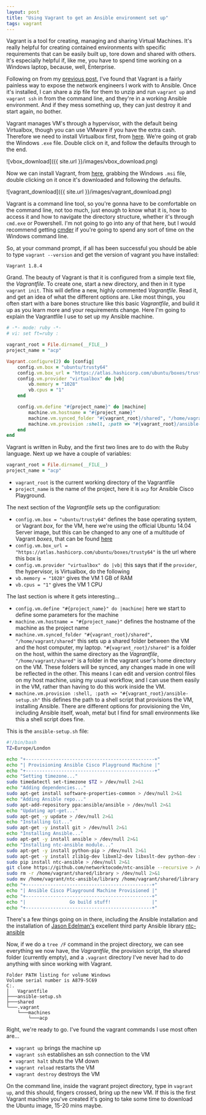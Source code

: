 ```yaml
---
layout: post
title: "Using Vagrant to get an Ansible environment set up"
tags: vagrant
---
```


Vagrant is a tool for creating, managing and sharing Virtual Machines. It's really helpful for creating contained environments with specific requirements that can be easily built up, tore down and shared with others. It's especially helpful if, like me, you have to spend time working on a Windows laptop, because, well, Enterprise.

Following on from my [previous post](https://bordeltabernacle.github.io/2016/08/01/starting-out-with-ansible-cisco-and-network-automation.html), I've found that Vagrant is a fairly painless way to expose the network engineers I work with to Ansible. Once it's installed, I can share a zip file for them to unzip and run `vagrant up` and `vagrant ssh` in from the command line, and they're in a working Ansible environment. And if they mess something up, they can just destroy it and start again, no bother.

Vagrant manages VM's through a hypervisor, with the default being Virtualbox, though you can use VMware if you have the extra cash. Therefore we need to install Virtualbox first, from [here](https://www.virtualbox.org/wiki/Downloads). We're going ot grab the Windows `.exe` file.  Double click on it, and follow the defaults through to the end.

![vbox_download]({{ site.url }}/images/vbox_download.png)

Now we can install Vagrant, from [here](https://www.vagrantup.com/downloads.html), grabbing the Windows `.msi` file, double clicking on it once it's downloaded and following the defaults.

![vagrant_download]({{ site.url }}/images/vagrant_download.png)

Vagrant is a command line tool, so you're gonna have to be comfortable on the command line, not too much, just enough to know what it is, how to access it and how to navigate the directory structure, whether it's through `cmd.exe` or Powershell. I'm not going to go into any of that here, but I would recommend getting [cmder](http://cmder.net/) if you're going to spend any sort of time on the Windows command line.

So, at your command prompt, if all has been successful you should be able to type `vagrant --version` and get the version of vagrant you have installed:

```
Vagrant 1.8.4
```

Grand. The beauty of Vagrant is that it is configured from a simple text file, the *Vagrantfile*.  To create one, start a new directory, and then in it type `vagrant init`. This will define a new, highly commented *Vagrantfile*.  Read it, and get an idea of what the different options are. Like most things, you often start with a bare bones structure like this basic *Vagrantfile*, and build it up as you learn more and your requirements change. Here I'm going to explain the Vagrantfile I use to set up my Ansible machine.

```ruby
# -*- mode: ruby -*-
# vi: set ft=ruby :

vagrant_root = File.dirname(__FILE__)
project_name = "acp"

Vagrant.configure(2) do |config|
    config.vm.box = "ubuntu/trusty64"
    config.vm.box_url = "https://atlas.hashicorp.com/ubuntu/boxes/trusty64"
    config.vm.provider "virtualbox" do |vb|
        vb.memory = "1028"
        vb.cpus = "1"
    end

    config.vm.define "#{project_name}" do |machine|
        machine.vm.hostname = "#{project_name}"
        machine.vm.synced_folder "#{vagrant_root}/shared", "/home/vagrant/shared"
        machine.vm.provision :shell, :path => "#{vagrant_root}/ansible-setup.sh"
    end
end
```

Vagrant is written in Ruby, and the first two lines are to do with the Ruby language. Next up we have a couple of variables:

```ruby
vagrant_root = File.dirname(__FILE__)
project_name = "acp"
```

* `vagrant_root` is the current working directory of the Vagrantfile
* `project_name` is the name of the project, here it is `acp` for Ansible Cisco Playground. 

The next section of the *Vagrantfile* sets up the configuration:

* `config.vm.box = "ubuntu/trusty64"` defines the base operating system, or Vagrant *box*, for the VM, here we're using the official Ubuntu 14.04 Server image, but this can be changed to any one of a multitude of Vagrant *boxes*, that can be found [here](https://vagrantcloud.com/boxes/search)
* `config.vm.box_url = "https://atlas.hashicorp.com/ubuntu/boxes/trusty64"` is the url where this box is
* `config.vm.provider "virtualbox" do |vb|` this says that if the `provider`, the hypervisor, is Virtualbox, do the following
* `vb.memory = "1028"` gives the VM 1 GB of RAM
* `vb.cpus = "1"` gives the VM 1 CPU

The last section is where it gets interesting...

* `config.vm.define "#{project_name}" do |machine|` here we start to define some parameters for the machine
* `machine.vm.hostname = "#{project_name}"` defines the hostname of the machine as the project name
* `machine.vm.synced_folder "#{vagrant_root}/shared", "/home/vagrant/shared"` this sets up a shared folder between the VM and the host computer, my laptop. `"#{vagrant_root}/shared"` is a folder on the host, within the same directory as the *Vagrantfile*, `"/home/vagrant/shared"` is a folder in the vagrant user's home directory on the VM. These folders will be synced, any changes made in one will be reflected in the other. This means I can edit and version control files on my host machine, using my usual workflow, and I can use them easily in the VM, rather than having to do this work inside the VM.
* `machine.vm.provision :shell, :path => "#{vagrant_root}/ansible-setup.sh"` this defines the path to a shell script that provisions the VM, installing Ansible. There are different options for provisioning the Vm, including Ansible itself, woah, meta! but I find for small environments like this a shell script does fine.

This is the `ansible-setup.sh` file:

```bash
#!/bin/bash
TZ=Europe/London

echo "+-----------------------------------------------+"
echo "| Provisioning Ansible Cisco Playground Machine |"
echo "+-----------------------------------------------+"
echo "Setting timezone..."
sudo timedatectl set-timezone $TZ > /dev/null 2>&1
echo "Adding dependencies..."
sudo apt-get install software-properties-common > /dev/null 2>&1
echo "Adding Ansible repo..."
sudo apt-add-repository ppa:ansible/ansible > /dev/null 2>&1
echo "Updating apt-get..."
sudo apt-get -y update > /dev/null 2>&1
echo "Installing Git..."
sudo apt-get -y install git > /dev/null 2>&1
echo "Installing Ansible..."
sudo apt-get -y install ansible > /dev/null 2>&1
echo "Installing ntc-ansible module..."
sudo apt-get -y install python-pip > /dev/null 2>&1
sudo apt-get -y install zlib1g-dev libxml2-dev libxslt-dev python-dev > /dev/null 2>&1
sudo pip install ntc-ansible > /dev/null 2>&1
git clone https://github.com/networktocode/ntc-ansible --recursive > /dev/null 2>&1
sudo rm -r /home/vagrant/shared/library > /dev/null 2>&1
sudo mv /home/vagrant/ntc-ansible/library /home/vagrant/shared/library > /dev/null 2>&1
echo "+----------------------------------------------+"
echo "| Ansible Cisco Playground Machine Provisioned |"
echo "+----------------------------------------------+"
echo "|                Go build stuff!               |"
echo "+----------------------------------------------+"
```

There's a few things going on in there, including the Ansible installation and the installation of [Jason Edelman's](http://jedelman.com/) excellent third party Ansible library [ntc-ansible](https://github.com/networktocode/ntc-ansible/)

Now, if we do a `tree /F` command in the project directory, we can see everything we now have, the *Vagrantfile*, the provision script, the shared folder (currently empty), and a `.vagrant` directory I've never had to do anything with since working with Vagrant.

```
Folder PATH listing for volume Windows
Volume serial number is A879-5C69
C:.
│   Vagrantfile
├───ansible-setup.sh
├───shared
└───.vagrant
    └───machines
        └───acp
```

Right, we're ready to go. I've found the vagrant commands I use most often are...

* `vagrant up` brings the machine up
* `vagrant ssh` establishes an ssh connection to the VM
* `vagrant halt` shuts the VM down
* `vagrant reload` restarts the VM
* `vagrant destroy` destroys the VM

On the command line, inside the vagrant project directory, type in `vagrant up`, and this should, fingers crossed, bring up the new VM.  If this is the first Vagrant machine you've created it's going to take some time to download the Ubuntu image, 15-20 mins maybe.


